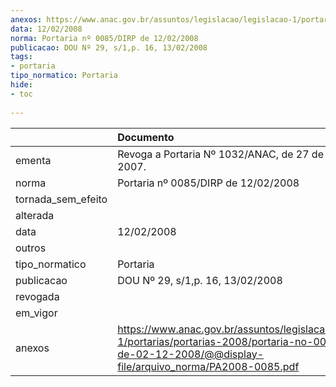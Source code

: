 ```yaml
---
anexos: https://www.anac.gov.br/assuntos/legislacao/legislacao-1/portarias/portarias-2008/portaria-no-0085-dirp-de-02-12-2008/@@display-file/arquivo_norma/PA2008-0085.pdf
data: 12/02/2008
norma: Portaria nº 0085/DIRP de 12/02/2008
publicacao: DOU Nº 29, s/1,p. 16, 13/02/2008
tags:
- portaria
tipo_normatico: Portaria
hide: 
- toc 
 
---
```


|                    | Documento                                                                                                                                                          |
|:-------------------|:-------------------------------------------------------------------------------------------------------------------------------------------------------------------|
| ementa             | Revoga a Portaria Nº 1032/ANAC, de 27 de setembro de 2007.                                                                                                         |
| norma              | Portaria nº 0085/DIRP de 12/02/2008                                                                                                                                |
| tornada_sem_efeito |                                                                                                                                                                    |
| alterada           |                                                                                                                                                                    |
| data               | 12/02/2008                                                                                                                                                         |
| outros             |                                                                                                                                                                    |
| tipo_normatico     | Portaria                                                                                                                                                           |
| publicacao         | DOU Nº 29, s/1,p. 16, 13/02/2008                                                                                                                                   |
| revogada           |                                                                                                                                                                    |
| em_vigor           |                                                                                                                                                                    |
| anexos             | https://www.anac.gov.br/assuntos/legislacao/legislacao-1/portarias/portarias-2008/portaria-no-0085-dirp-de-02-12-2008/@@display-file/arquivo_norma/PA2008-0085.pdf |